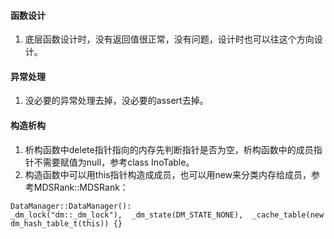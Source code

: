 #### 函数设计
1. 底层函数设计时，没有返回值很正常，没有问题，设计时也可以往这个方向设计。

#### 异常处理
1. 没必要的异常处理去掉，没必要的assert去掉。

#### 构造析构
1. 析构函数中delete指针指向的内存先判断指针是否为空，析构函数中的成员指针不需要赋值为null，参考class InoTable。
1. 构造函数中可以用this指针构造成成员，也可以用new来分类内存给成员，参考MDSRank::MDSRank：
```
DataManager::DataManager():
_dm_lock("dm::_dm_lock"),  _dm_state(DM_STATE_NONE),  _cache_table(new dm_hash_table_t(this)) {}
```
